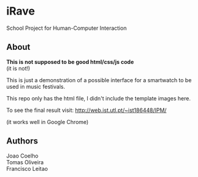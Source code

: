 # iRave
School Project for Human-Computer Interaction

## About

**This is not supposed to be good html/css/js code**  
(it is not!)  

This is just a demonstration of a possible interface for a smartwatch to be used in music festivals.  

This repo only has the html file, I didn't include the template images here.  

To see the final result visit: http://web.ist.utl.pt/~ist186448/IPM/  

(it works well in Google Chrome)  


## Authors

Joao Coelho  
Tomas Oliveira  
Francisco Leitao
